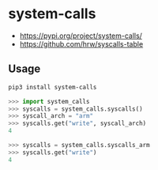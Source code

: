 # system-calls
- https://pypi.org/project/system-calls/
- https://github.com/hrw/syscalls-table

## Usage
```bash
pip3 install system-calls
```

```python
>>> import system_calls
>>> syscalls = system_calls.syscalls()
>>> syscall_arch = "arm"
>>> syscalls.get("write", syscall_arch)
4

>>> syscalls = system_calls.syscalls_arm
>>> syscalls.get("write")
4
```
